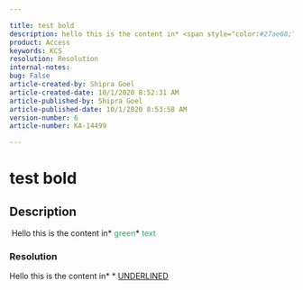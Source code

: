 ```yaml
---  

title: test bold  
description: hello this is the content in* <span style="color:#27ae60;">green</span>*<span style="color:#27ae60;"> text</span>  
product: Access  
keywords: KCS  
resolution: Resolution  
internal-notes:   
bug: False  
article-created-by: Shipra Goel  
article-created-date: 10/1/2020 8:52:31 AM  
article-published-by: Shipra Goel  
article-published-date: 10/1/2020 8:53:58 AM  
version-number: 6  
article-number: KA-14499

---  
```


# test bold

## Description

 Hello this is the content in* <span style="color:#27ae60;">green</span>*<span style="color:#27ae60;"> text</span>

### Resolution

Hello this is the content in* * <u>UNDERLINED</u>
